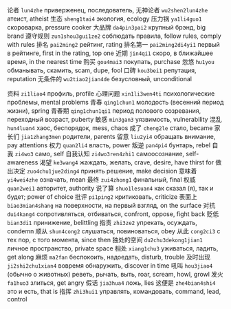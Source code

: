 论者 `lun4zhe` приверженец, последователь,
无神论者 `wu2shen2lun4zhe` атеист, atheist
生态 `sheng1tai4` экология, ecology
压力锅 `ya1li4guo1` скороварка, pressure cooker
大品牌 `da4pin3pai2` крупный брэнд, big brand
遵守规则 `zun1shou3gui1ze2` соблюдать правила, follow rules, comply with rules
排名 `pai2ming2` рейтинг, rating
排名第一 `pai2ming2di4yi1` первый в рейтинге, first in the rating, top one
近期 `jin4qi1` скоро, в ближайшее время, in the nearest time
购买 `gou4mai3` покупать, purchase
忽悠 `hu1you` обманывать, скамить, scam, dupe, fool
口碑 `kou3bei1` репутация, reputation
无条件的 `wu2tiao2jian4de` безусловный, unconditional

<!-- https://zhuanlan.zhihu.com/p/18784769373 -->

资料 `zi1liao4` профиль, profile
心理问题 `xin1li3wen4ti` психологические проблемы, mental problems
青春 `qing1chun1` молодость (весенний период жизни), spring
青春期 `qing1chun1qi1` период полового созревания, переходный возраст, puberty
敏感 `min3gan3` уязвимость, vulnerability
混乱 `hun4luan4` хаос, беспорядок, mess, chaos
成了 `cheng2le` стало, became
家长们 `jia1zhang3men` родители, parents
留意 `liu2yi4` обращать внимание, pay attentions
权力 `quan2li4` власть, power
叛逆 `pan4pi4` бунтарь, rebel
自我 `zi4wo3` само, self
自我认知 `zi4wo3ren4zhi1` самоосознание, self-awareness
渴望 `ke3wang4` жаждать, желать, crave, desire, have thirst for
做出决定 `zuo4chu1jue2ding4` принять решение, make decision
意味着 `yi4wei4zhe` означать, mean
最终 `zui4zhong1` финальный, final
权威 `quan2wei1` авторитет, authority
说了算 `shuo1lesuan4` как сказал (я), так и будет; power of choice
批评 `pi1ping2` критиковать, criticize
表面上 `biao3mian4shang` на поверхности, на первый взгляд, on the surface
对抗 `dui4kang4` сопротивляться, отбиваться, confront, oppose, fight back
贬低 `bian3di1` принижение, belittling
指责 `zhi3ze2` упрекать, осуждать, condemn
顺从 `shun4cong2` слушаться, повиноваться, obey
从此 `cong2ci3` с тех пор, с того момента, since then
独处的空间 `du2chu3dekong1jian1` личное пространство, private space
相处 `xiang1chu3` уживаться, ладить, get along
麻烦 `ma2fan` беспокоить, надоедать, disturb, trouble
及时出现 `ji2shi2chu1xian4` вовремя обнаружить, discover in time
吼叫 `hou3jiao4` (обычно о животных) реветь, рычать, выть, roar, scream, howl, growl
发火 `fa1huo3` злиться, get angry
假话 `jia3hua4` ложь, lies
这便是 `zhe4bian4shi4` это и есть, that is
指挥 `zhi3hui1` управлять, командовать, command, lead, control
